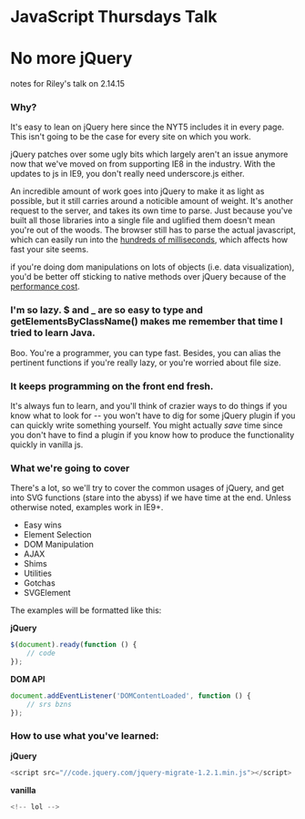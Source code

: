 # JavaScript Thursdays Talk
# No more jQuery

notes for Riley's talk on 2.14.15

### Why?

It's easy to lean on jQuery here since the NYT5 includes it in every page. This isn't going to be the case for every site on which you work.

jQuery patches over some ugly bits which largely aren't an issue anymore now that we've moved on from supporting IE8 in the industry. With the updates to js in IE9, you don't really need underscore.js either.

An incredible amount of work goes into jQuery to make it as light as possible, but it still carries around a noticible amount of weight. It's another request to the server, and takes its own time to parse. Just because you've built all those libraries into a single file and uglified them doesn't mean you're out of the woods. The browser still has to parse the actual javascript, which can easily run into the [hundreds of milliseconds](http://timkadlec.com/2014/09/js-parse-and-execution-time/), which affects how fast your site seems.

if you're doing dom manipulations on lots of objects (i.e. data visualization), you'd be better off sticking to native methods over jQuery because of the [performance cost](http://jsperf.com/getelementbyid-vs-jquery-id/72).

### I'm so lazy. $ and _ are so easy to type and getElementsByClassName() makes me remember that time I tried to learn Java.

Boo. You're a programmer, you can type fast. Besides, you can alias the pertinent functions if you're really lazy, or you're worried about file size.

### It keeps programming on the front end fresh.

It's always fun to learn, and you'll think of crazier ways to do things if you know what to look for -- you won't have to dig for some jQuery plugin if you can quickly write something yourself. You might actually _save_ time since you don't have to find a plugin if you know how to produce the functionality quickly in vanilla js.

### What we're going to cover

There's a lot, so we'll try to cover the common usages of jQuery, and get into SVG functions (stare into the abyss) if we have time at the end. Unless otherwise noted, examples work in IE9+.

* Easy wins
* Element Selection
* DOM Manipulation
* AJAX
* Shims
* Utilities
* Gotchas
* SVGElement

The examples will be formatted like this:

**jQuery**
```javascript
$(document).ready(function () {
    // code
});
```

**DOM API**
```javascript
document.addEventListener('DOMContentLoaded', function () {
    // srs bzns
});
```

### How to use what you've learned:

**jQuery**
```javascript
<script src="//code.jquery.com/jquery-migrate-1.2.1.min.js"></script>
```

**vanilla**
```javascript
<!-- lol -->
```